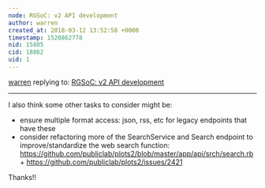 ```yaml
---
node: RGSoC: v2 API development
author: warren
created_at: 2018-03-12 13:52:58 +0000
timestamp: 1520862778
nid: 15805
cid: 18862
uid: 1
---
```




[warren](../profile/warren) replying to: [RGSoC: v2 API development](../notes/milaaraujo/02-23-2018/rgsoc-v2-api-development)

----
I also think some other tasks to consider might be:

* ensure multiple format access: json, rss, etc for legacy endpoints that have these
* consider refactoring more of the SearchService and Search endpoint to improve/standardize the web search function: https://github.com/publiclab/plots2/blob/master/app/api/srch/search.rb + https://github.com/publiclab/plots2/issues/2421

Thanks!!